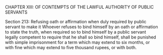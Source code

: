 CHAPTER XIII: OF CONTEMPTS OF THE LAWFUL AUTHORITY OF PUBLIC SERVANTS

Section 213: Refusing oath or affirmation when duly required by public servant to make it
Whoever refuses to bind himself by an oath or affirmation to state the truth, when required so to bind himself by a public servant legally competent to require that he shall so bind himself, shall be punished with simple imprisonment for a term which may extend to six months, or with fine which may extend to five thousand rupees, or with both.

